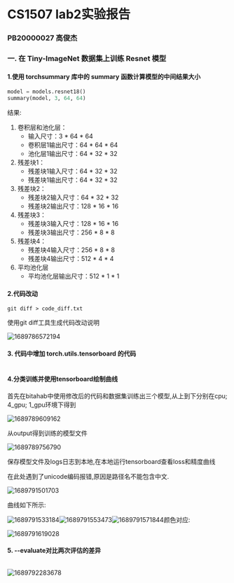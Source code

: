 # 			CS1507 lab2实验报告

### 																		PB20000027    高俊杰

### 一.  在 Tiny-ImageNet 数据集上训练 Resnet 模型  

#### 1.使用 torchsummary 库中的 summary 函数计算模型的中间结果大小 

~~~python
model = models.resnet18()
summary(model, 3, 64, 64)
~~~

结果: 

1. 卷积层和池化层：
   - 输入尺寸：3 * 64 * 64
   - 卷积层1输出尺寸：64 * 64 * 64
   - 池化层1输出尺寸：64 * 32 * 32
2. 残差块1：
   - 残差块1输入尺寸：64 * 32 * 32
   - 残差块1输出尺寸：64 * 32 * 32
3. 残差块2：
   - 残差块2输入尺寸：64 * 32 * 32
   - 残差块2输出尺寸：128 * 16 * 16
4. 残差块3：
   - 残差块3输入尺寸：128 * 16 * 16
   - 残差块3输出尺寸：256 * 8 * 8
5. 残差块4：
   - 残差块4输入尺寸：256 * 8 * 8
   - 残差块4输出尺寸：512 * 4 * 4
6. 平均池化层
   - 平均池化层输出尺寸：512 * 1 * 1

#### 2.代码改动

~~~
git diff > code_diff.txt
~~~

使用git diff工具生成代码改动说明

![1689786572194](C:\Users\Administrator\AppData\Roaming\Typora\typora-user-images\1689786572194.png)

#### 3.  代码中增加 torch.utils.tensorboard 的代码  

~~~

~~~

#### 4.分类训练并使用tensorboard绘制曲线

首先在bitahab中使用修改后的代码和数据集训练出三个模型,从上到下分别在cpu; 4_gpu; 1_gpu环境下得到

![1689789609162](C:\Users\Administrator\AppData\Roaming\Typora\typora-user-images\1689789609162.png)

从output得到训练的模型文件

![1689789756790](C:\Users\Administrator\AppData\Roaming\Typora\typora-user-images\1689789756790.png)

保存模型文件及logs日志到本地,在本地运行tensorboard查看loss和精度曲线

在此处遇到了unicode编码报错,原因是路径名不能包含中文.

![1689791501703](C:\Users\Administrator\AppData\Roaming\Typora\typora-user-images\1689791501703.png)

曲线如下所示:

![1689791533184](C:\Users\Administrator\AppData\Roaming\Typora\typora-user-images\1689791533184.png)![1689791553473](C:\Users\Administrator\AppData\Roaming\Typora\typora-user-images\1689791553473.png)![1689791571844](C:\Users\Administrator\AppData\Roaming\Typora\typora-user-images\1689791571844.png)颜色对应:

![1689791619028](C:\Users\Administrator\AppData\Roaming\Typora\typora-user-images\1689791619028.png)

#### 5.  --evaluate对比两次评估的差异

~~~

~~~

![1689792283678](D:\Users\Administrator\Desktop\1689792283678.png)